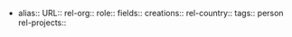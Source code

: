 - alias::
  URL::
  rel-org::
  role::
  fields::
  creations:: 
  rel-country::
  tags:: person
  rel-projects::
  
  